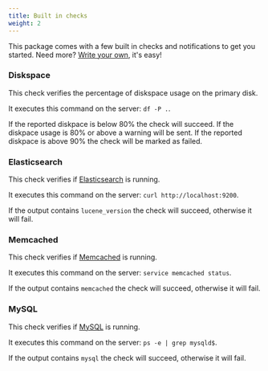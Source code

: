 ```yaml
---
title: Built in checks
weight: 2
---
```


This package comes with a few built in checks and notifications to get you started. Need more? [Write your own](https://docs.spatie.be/laravel-server-monitor/v1/monitoring-basics/writing-your-own-checks), it's easy!

### Diskspace

This check verifies the percentage of diskspace usage on the primary disk.

It executes this command on the server: `df -P .`.

If the reported diskpace is below 80% the check will succeed. If the diskpace usage is 80% or above a warning will be sent. If the reported diskpace is above 90% the check will be marked as failed.

### Elasticsearch

This check verifies if [Elasticsearch](https://www.elastic.co/) is running.

It executes this command on the server: `curl http://localhost:9200`.

If the output contains `lucene_version` the check will succeed, otherwise it will fail.

### Memcached

This check verifies if [Memcached](https://memcached.org/) is running.

It executes this command on the server: `service memcached status`.

If the output contains `memcached` the check will succeed, otherwise it will fail.

### MySQL

This check verifies if [MySQL](https://www.mysql.com/) is running.

It executes this command on the server: `ps -e | grep mysqld$`.

If the output contains `mysql` the check will succeed, otherwise it will fail.
